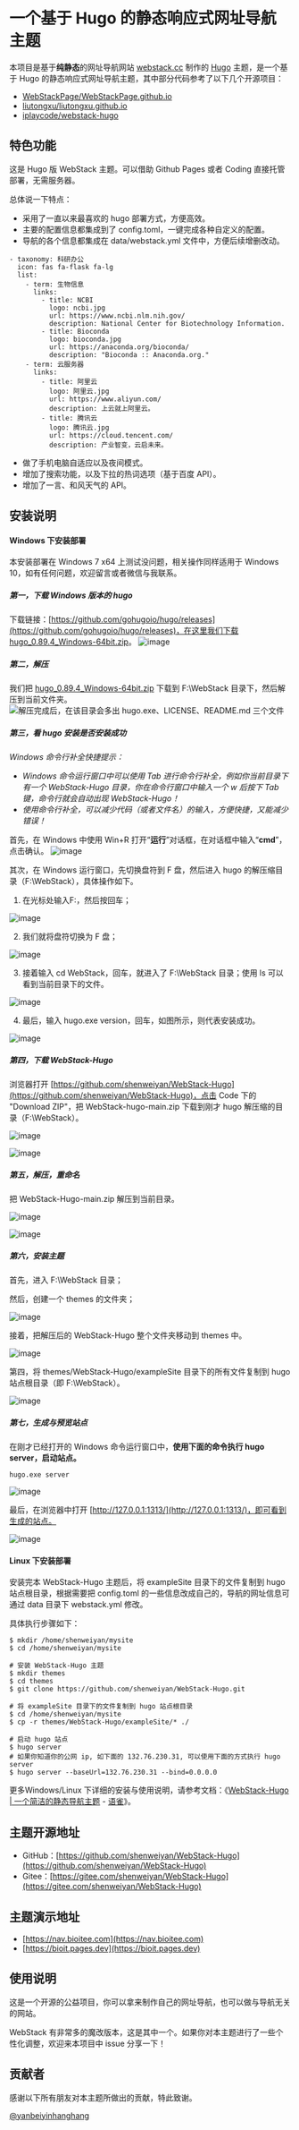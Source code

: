 # 一个基于 Hugo 的静态响应式网址导航主题 

本项目是基于**纯静态**的网址导航网站 [webstack.cc](https://github.com/WebStackPage/WebStackPage.github.io) 制作的 [Hugo](https://gohugo.io/) 主题，是一个基于 Hugo 的静态响应式网址导航主题，其中部分代码参考了以下几个开源项目：<br/>

- [WebStackPage/WebStackPage.github.io](https://github.com/WebStackPage/WebStackPage.github.io)
- [liutongxu/liutongxu.github.io](https://github.com/liutongxu/liutongxu.github.io)
- [iplaycode/webstack-hugo](https://github.com/iplaycode/webstack-hugo)

## 特色功能

这是 Hugo 版 WebStack 主题。可以借助 Github Pages 或者 Coding 直接托管部署，无需服务器。

总体说一下特点：

- 采用了一直以来最喜欢的 hugo 部署方式，方便高效。
- 主要的配置信息都集成到了 config.toml，一键完成各种自定义的配置。
- 导航的各个信息都集成在 data/webstack.yml 文件中，方便后续增删改动。
```
- taxonomy: 科研办公
  icon: fas fa-flask fa-lg
  list:
    - term: 生物信息
      links:
        - title: NCBI
          logo: ncbi.jpg
          url: https://www.ncbi.nlm.nih.gov/
          description: National Center for Biotechnology Information.
        - title: Bioconda
          logo: bioconda.jpg
          url: https://anaconda.org/bioconda/
          description: "Bioconda :: Anaconda.org."
    - term: 云服务器
      links:
        - title: 阿里云
          logo: 阿里云.jpg
          url: https://www.aliyun.com/
          description: 上云就上阿里云。
        - title: 腾讯云
          logo: 腾讯云.jpg
          url: https://cloud.tencent.com/
          description: 产业智变，云启未来。
```
- 做了手机电脑自适应以及夜间模式。
- 增加了搜索功能，以及下拉的热词选项（基于百度 API）。
- 增加了一言、和风天气的 API。


## 安装说明

#### Windows 下安装部署

本安装部署在 Windows 7 x64 上测试没问题，相关操作同样适用于 Windows 10，如有任何问题，欢迎留言或者微信与我联系。

##### 第一，下载 Windows 版本的 hugo
下载链接：[https://github.com/gohugoio/hugo/releases](https://github.com/gohugoio/hugo/releases)，在这里我们下载 [hugo_0.89.4_Windows-64bit.zip](https://github.com/gohugoio/hugo/releases/download/v0.89.4/hugo_0.89.4_Windows-64bit.zip)。
![image](https://user-images.githubusercontent.com/26101369/176334175-e5332c6d-7c12-43e2-990d-f0b2770e87d2.png)

##### 第二，解压
我们把 [hugo_0.89.4_Windows-64bit.zip](https://github.com/gohugoio/hugo/releases/download/v0.89.4/hugo_0.89.4_Windows-64bit.zip) 下载到 F:\WebStack 目录下，然后解压到当前文件夹。
![解压完成后，在该目录会多出 hugo.exe、LICENSE、README.md 三个文件](https://user-images.githubusercontent.com/26101369/176334230-085e5e7d-e5cb-4faa-92fd-89dfc9f44379.png)

##### 第三，看 hugo 安装是否安装成功

*Windows 命令行补全快捷提示：*
- *Windows 命令运行窗口中可以使用 Tab 进行命令行补全，例如你当前目录下有一个 WebStack-Hugo 目录，你在命令行窗口中输入一个 w 后按下 Tab 键，命令行就会自动出现 WebStack-Hugo！*
- *使用命令行补全，可以减少代码（或者文件名）的输入，方便快捷，又能减少错误！*

首先，在 Windows 中使用 Win+R 打开“**运行**”对话框，在对话框中输入“**cmd**”，点击确认。
![image](https://user-images.githubusercontent.com/26101369/176334812-b5065ec6-9f34-435b-9f1b-e287b9858eed.png)

其次，在 Windows 运行窗口，先切换盘符到 F 盘，然后进入 hugo 的解压缩目录（F:\WebStack），具体操作如下。

1. 在光标处输入F:，然后按回车；

![image](https://user-images.githubusercontent.com/26101369/176334878-6b6a0450-6b9c-4e07-b9a2-cc7946a99bb7.png)

2. 我们就将盘符切换为 F 盘；

![image](https://user-images.githubusercontent.com/26101369/176334938-04797759-868e-4d4c-83ea-632500c8c043.png)

3. 接着输入 cd WebStack，回车，就进入了 F:\WebStack 目录；使用 ls 可以看到当前目录下的文件。

![image](https://user-images.githubusercontent.com/26101369/176335087-183a144a-9153-4092-a118-69a333a16dd9.png)

4. 最后，输入 hugo.exe version，回车，如图所示，则代表安装成功。

![image](https://user-images.githubusercontent.com/26101369/176335123-b3f00646-b585-4ee7-b6b7-ae3ad958492e.png)

##### 第四，下载 WebStack-Hugo

浏览器打开 [https://github.com/shenweiyan/WebStack-Hugo](https://github.com/shenweiyan/WebStack-Hugo)，点击 Code 下的 "Download ZIP"，把 WebStack-hugo-main.zip 下载到刚才 hugo 解压缩的目录（F:\WebStack）。

![image](https://user-images.githubusercontent.com/26101369/176335212-8b862f50-26d7-4eee-9de7-9478d249d0c2.png)

![image](https://user-images.githubusercontent.com/26101369/176335232-ddd8634f-2bc5-4370-96cb-67be4143e3b7.png)

##### 第五，解压，重命名

把 WebStack-Hugo-main.zip 解压到当前目录。

![image](https://user-images.githubusercontent.com/26101369/176335276-ffb564bb-4260-41fe-a5ca-db5962a149b7.png)

![image](https://user-images.githubusercontent.com/26101369/176335290-95d08d4e-9e96-4db4-a8be-4f6cbc1b5b4a.png)

##### 第六，安装主题

首先，进入 F:\WebStack 目录；

然后，创建一个 themes 的文件夹；

![image](https://user-images.githubusercontent.com/26101369/176335360-87bbd028-4ab7-4f3c-93a8-4d05549f3ff5.png)

接着，把解压后的 WebStack-Hugo 整个文件夹移动到 themes 中。

![image](https://user-images.githubusercontent.com/26101369/176335402-963246c5-c0d1-4073-b645-022df78b724b.png)

第四，将 themes/WebStack-Hugo/exampleSite 目录下的所有文件复制到 hugo 站点根目录（即 F:\WebStack）。

![image](https://user-images.githubusercontent.com/26101369/176335444-1574a2ca-d7ec-489d-90b9-8485d927171a.png)

##### 第七，生成与预览站点

在刚才已经打开的 Windows 命令运行窗口中，**使用下面的命令执行 hugo server，启动站点。**

```shell
hugo.exe server 
```

![image](https://user-images.githubusercontent.com/26101369/176335498-48293871-c621-4f52-a18f-80792b090d29.png)

最后，在浏览器中打开 [http://127.0.0.1:1313/](http://127.0.0.1:1313/)，即可看到生成的站点。

![image](https://user-images.githubusercontent.com/26101369/176335540-650e1fb1-f211-4f70-a3db-42efdd8345ac.png)

#### Linux 下安装部署

安装完本 WebStack-Hugo 主题后，将 exampleSite 目录下的文件复制到 hugo 站点根目录，根据需要把 config.toml 的一些信息改成自己的，导航的网址信息可通过 data 目录下 webstack.yml 修改。

具体执行步骤如下：
```shell
$ mkdir /home/shenweiyan/mysite 
$ cd /home/shenweiyan/mysite

# 安装 WebStack-Hugo 主题
$ mkdir themes
$ cd themes
$ git clone https://github.com/shenweiyan/WebStack-Hugo.git

# 将 exampleSite 目录下的文件复制到 hugo 站点根目录
$ cd /home/shenweiyan/mysite
$ cp -r themes/WebStack-Hugo/exampleSite/* ./

# 启动 hugo 站点
$ hugo server 
# 如果你知道你的公网 ip, 如下面的 132.76.230.31, 可以使用下面的方式执行 hugo server
$ hugo server --baseUrl=132.76.230.31 --bind=0.0.0.0 
```

更多Windows/Linux 下详细的安装与使用说明，请参考文档：《[WebStack-Hugo | 一个简洁的静态导航主题](https://www.yuque.com/shenweiyan/cookbook/webstack-hugo) - [语雀](https://www.yuque.com/shenweiyan)》。


## 主题开源地址

- GitHub：[https://github.com/shenweiyan/WebStack-Hugo](https://github.com/shenweiyan/WebStack-Hugo)
- Gitee：[https://gitee.com/shenweiyan/WebStack-Hugo](https://gitee.com/shenweiyan/WebStack-Hugo)


## 主题演示地址

- [https://nav.bioitee.com](https://nav.bioitee.com)
- [https://bioit.pages.dev](https://bioit.pages.dev)

## 使用说明

这是一个开源的公益项目，你可以拿来制作自己的网址导航，也可以做与导航无关的网站。

WebStack 有非常多的魔改版本，这是其中一个。如果你对本主题进行了一些个性化调整，欢迎来本项目中 issue 分享一下！

## 贡献者

感谢以下所有朋友对本主题所做出的贡献，特此致谢。

[@yanbeiyinhanghang](https://github.com/yinhanghang)
